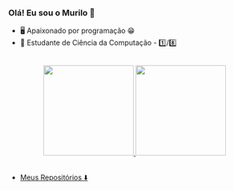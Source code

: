 ### Olá! Eu sou o Murilo 👋

- 🖥️ Apaixonado por programação  😁
- 🧠 Estudante de Ciência da Computação - 1️⃣/8️⃣
 
<br>
<div align="center">
  <a href="https://github.com/murilobarbosaa" >
  <img height="180em" src="https://github-readme-stats.vercel.app/api?username=murilobarbosaa&show_icons=true&count_private=false&include_all_commits=true&theme=tokyonight"/>
  <img height="180em" src="https://github-readme-stats.vercel.app/api/top-langs/?username=murilobarbosaa&count_private=false&layout=compact&langs_count=7&theme=tokyonight"/>
</div>
<br>
 
 - Meus Repositórios   ⬇️
